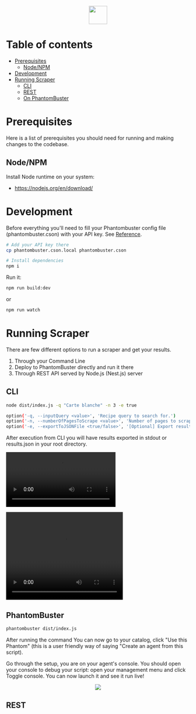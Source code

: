 <p align="center">
  <img width="50" src="https://avatars.githubusercontent.com/u/7880972?s=280&v=4">
</p>

Table of contents
=================

<!--ts-->
* [Prerequisites](#prerequisites)
    * [Node/NPM](#node)
* [Development](#development)
* [Running Scraper](#running)
    * [CLI](#locally)
    * [REST](#rest)
    * [On PhantomBuster](#onbuster)
<!--te-->

Prerequisites
============
Here is a list of prerequisites you should need for running and making changes to the codebase.

Node/NPM
-----
Install Node runtime on your system:
- https://nodejs.org/en/download/

Development
============
Before everything you'll need to fill your Phantombuster config file (phantombuster.cson) with your API key. See [Reference](https://hub.phantombuster.com/docs/api#how-to-find-my-api-key).
```bash
# Add your API key there
cp phantombuster.cson.local phantombuster.cson

# Install dependencies
npm i
```

Run it:
```bash
npm run build:dev
```
or
```bash
npm run watch
```

Running Scraper
============
There are few different options to run a scraper and get your results.
1. Through your Command Line
2. Deploy to PhantomBuster directly and run it there
3. Through REST API served by Node.js (Nest.js) server

CLI
-----
```bash
node dist/index.js -q "Carte blanche" -n 3 -e true

option('-q, --inputQuery <value>', 'Recipe query to search for.')
option('-n, --numberOfPagesToScrape <value>', 'Number of pages to scrape.')
option('-e, --exportToJSONFile <true/false>', '[Optional] Export results to json instead stdout to CLI.')
```

After execution from CLI you will have results exported in stdout or results.json in your root directory.

![](assets/cli.mov)

<video width="320" height="240" controls>
  <source src="assets/cli.mov" type="video/mp4">
</video>

PhantomBuster
-----
```bash
phantombuster dist/index.js
```
After running the command You can now go to your catalog, click "Use this Phantom" (this is a user friendly way of saying "Create an agent from this script).

Go through the setup, you are on your agent's console. You should open your console to debug your script: open your management menu and click Toggle console. You can now launch it and see it run live!
<p align="center">
  <img src="https://i.postimg.cc/3NdR3CTw/Screenshot-2022-12-06-at-13-09-25.png">
</p>

REST
-----
